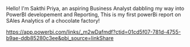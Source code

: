 Hello! I'm Sakthi Priya, an aspiring Business Analyst dabbling my way into PowerBI developement and Reporting, This is my first powerBi report on SAles Analytics of a chocolate factory!

https://app.powerbi.com/links/_m2wDafmdf?ctid=01cd5f07-781d-4755-b9ae-ddb85280c3ee&pbi_source=linkShare
